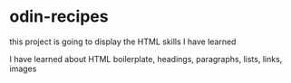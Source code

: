 # odin-recipes

this project is going to display the HTML skills I have learned

I have learned about HTML boilerplate, headings, paragraphs, lists, links, images